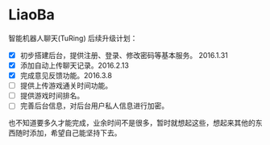 # LiaoBa
智能机器人聊天(TuRing)
后续升级计划：
- [x] 初步搭建后台，提供注册、登录、修改密码等基本服务。 2016.1.31
- [x] 添加自动上传聊天记录。2016.2.13
- [x] 完成意见反馈功能。2016.3.8
- [ ] 提供上传游戏通关时间功能。
- [ ] 提供游戏时间排名。
- [ ] 完善后台信息，对后台用户私人信息进行加密。

也不知道要多久才能完成，业余时间不是很多，暂时就想起这些，想起来其他的东西随时添加，希望自己能坚持下去。
